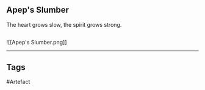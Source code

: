 ## Apep's Slumber
The heart grows slow,
the spirit grows strong.
## 
![[Apep's Slumber.png]]

---
## Tags
#Artefact